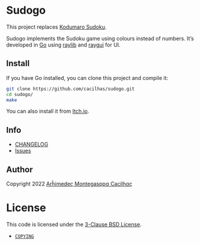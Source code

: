 [bsd-3-clause]: https://opensource.org/licenses/BSD-3-Clause
[changelog]: https://github.com/cacilhas/sudogo/blob/master/CHANGELOG.md
[copying]: https://raw.githubusercontent.com/cacilhas/sudogo/master/COPYING
[email]: mailto:batalema@cacilhas.info
[golang]: https://go.dev/
[issues]: https://github.com/cacilhas/sudogo/issues
[itch.io]: https://cacilhas.itch.io/sudogo
[raygui]: https://github.com/raysan5/raygui
[raylib]: https://www.raylib.com/
[sudoku]: https://github.com/cacilhas/sudoku/

# Sudogo

This project replaces [Kodumaro Sudoku][sudoku].

Sudogo implements the Sudoku game using colours instead of numbers. It’s
developed in [Go][golang] using [raylib][raylib] and [raygui][raygui] for UI.

## Install

If you have Go installed, you can clone this project and compile it:

```sh
git clone https://github.com/cacilhas/sudogo.git
cd sudogo/
make
```

You can also install it from [Itch.io][itch.io].

## Info

- [CHANGELOG][changelog]
- [Issues][issues]

## Author

Copyright 2022 [Arĥimedeς Montegasppα Cacilhας][email]

# License

This code is licensed under the [3-Clause BSD License][bsd-3-clause].

- [`COPYING`][copying]
